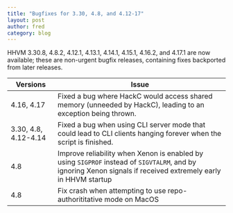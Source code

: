 ```yaml
---
title: "Bugfixes for 3.30, 4.8, and 4.12-17"
layout: post
author: fred
category: blog
---
```


HHVM 3.30.8, 4.8.2, 4.12.1, 4.13.1, 4.14.1, 4.15.1, 4.16.2, and 4.17.1 are now
available; these are non-urgent bugfix releases, containing fixes backported
from later releases.

| Versions | Issue
| - | -
| 4.16, 4.17 | Fixed a bug where HackC would access shared memory (unneeded by HackC), leading to an exception being thrown.
| 3.30, 4.8, 4.12-4.14 | Fixed a bug when using CLI server mode that could lead to CLI clients hanging forever when the script is finished.
| 4.8 | Improve reliability when Xenon is enabled by using `SIGPROF` instead of `SIGVTALRM`, and by ignoring Xenon signals if received extremely early in HHVM startup
| 4.8 | Fix crash when attempting to use repo-authorititative mode on MacOS
